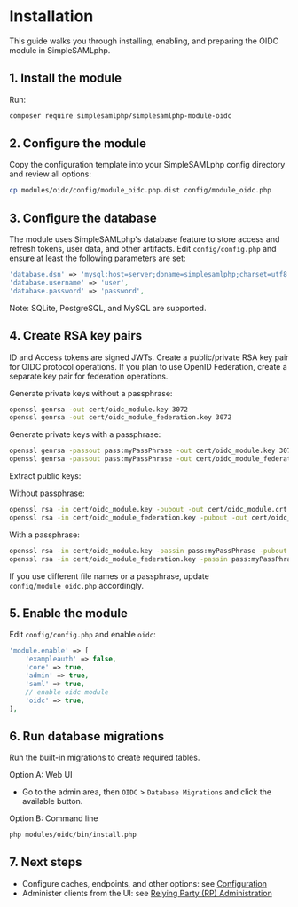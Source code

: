 # Installation

This guide walks you through installing, enabling, and preparing the OIDC
module in SimpleSAMLphp.

## 1. Install the module

Run:

```bash
composer require simplesamlphp/simplesamlphp-module-oidc
```

## 2. Configure the module

Copy the configuration template into your SimpleSAMLphp config directory
and review all options:

```bash
cp modules/oidc/config/module_oidc.php.dist config/module_oidc.php
```

## 3. Configure the database

The module uses SimpleSAMLphp's database feature to store access and
refresh tokens, user data, and other artifacts. Edit `config/config.php`
and ensure at least the following parameters are set:

```php
'database.dsn' => 'mysql:host=server;dbname=simplesamlphp;charset=utf8',
'database.username' => 'user',
'database.password' => 'password',
```

Note: SQLite, PostgreSQL, and MySQL are supported.

## 4. Create RSA key pairs

ID and Access tokens are signed JWTs. Create a public/private RSA key
pair for OIDC protocol operations. If you plan to use OpenID Federation,
create a separate key pair for federation operations.

Generate private keys without a passphrase:

```bash
openssl genrsa -out cert/oidc_module.key 3072
openssl genrsa -out cert/oidc_module_federation.key 3072
```

Generate private keys with a passphrase:

```bash
openssl genrsa -passout pass:myPassPhrase -out cert/oidc_module.key 3072
openssl genrsa -passout pass:myPassPhrase -out cert/oidc_module_federation.key 3072
```

Extract public keys:

Without passphrase:

```bash
openssl rsa -in cert/oidc_module.key -pubout -out cert/oidc_module.crt
openssl rsa -in cert/oidc_module_federation.key -pubout -out cert/oidc_module_federation.crt
```

With a passphrase:

```bash
openssl rsa -in cert/oidc_module.key -passin pass:myPassPhrase -pubout -out cert/oidc_module.crt
openssl rsa -in cert/oidc_module_federation.key -passin pass:myPassPhrase -pubout -out cert/oidc_module_federation.crt
```

If you use different file names or a passphrase, update
`config/module_oidc.php` accordingly.

## 5. Enable the module

Edit `config/config.php` and enable `oidc`:

```php
'module.enable' => [
    'exampleauth' => false,
    'core' => true,
    'admin' => true,
    'saml' => true,
    // enable oidc module
    'oidc' => true,
],
```

## 6. Run database migrations

Run the built-in migrations to create required tables.

Option A: Web UI

- Go to the admin area, then `OIDC` > `Database Migrations` and click the
  available button.

Option B: Command line

```bash
php modules/oidc/bin/install.php
```

## 7. Next steps

- Configure caches, endpoints, and other options:
  see [Configuration](configuration.md)
- Administer clients from the UI:
  see [Relying Party (RP) Administration](configuration.md#relying-party-rp-administration)
